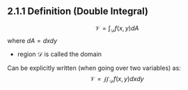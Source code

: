 ## 2.1.1 Definition (Double Integral)

$$
\mathcal{V}= \int _\mathcal{D} f(x,y)dA
$$
where $dA = dxdy$
- region $\mathcal{D}$ is called the domain

Can be explicitly written (when going over two variables) as:
$$
\mathcal{V} = \iint  _\mathcal{D}f(x,y)dxdy
$$

